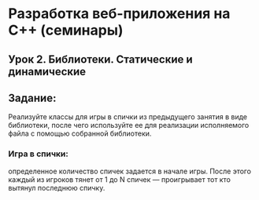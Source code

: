 # Разработка веб-приложения на С++ (семинары)
## Урок 2. Библиотеки. Статические и динамические

## Задание:
Реализуйте классы для игры в спички из предыдущего занятия в виде библиотеки, после чего используйте ее для реализации исполняемого файла с помощью собранной библиотеки.

### Игра в спички: 
определенное количество спичек задается в начале игры. После этого каждый из игроков тянет от 1 до N спичек — проигрывает тот кто вытянул последнюю спичку.
